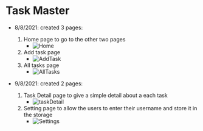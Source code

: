 # Task Master

- 8/8/2021: created 3 pages:
    1. Home page to go to the other two pages
        - ![Home](screenshots/HomePage.png)
    2. Add task page
        - ![AddTask](screenshots/AddTaskPage.png)
    3. All tasks page
        - ![AllTasks](screenshots/AllTasksPage.png)

- 9/8/2021: created 2 pages:
    1. Task Detail page to give a simple detail about a each task
        - ![taskDetail](screenshots/taskDetail.png)
    1. Setting page to allow the users to enter their username and store it in the storage
        - ![Settings](screenshots/Settings.png)
